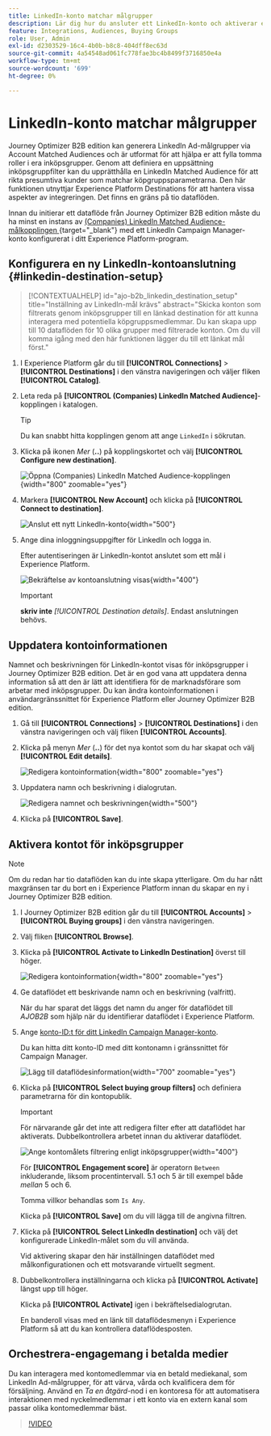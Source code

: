 ```yaml
---
title: LinkedIn-konto matchar målgrupper
description: Lär dig hur du ansluter ett LinkedIn-konto och aktiverar ett dataflöde för inköpsgrupper.
feature: Integrations, Audiences, Buying Groups
role: User, Admin
exl-id: d2303529-16c4-4b0b-b8c8-404dff8ec63d
source-git-commit: 4a54548ad061fc778fae3bc4b8499f3716850e4a
workflow-type: tm+mt
source-wordcount: '699'
ht-degree: 0%

---
```


# LinkedIn-konto matchar målgrupper

Journey Optimizer B2B edition kan generera LinkedIn Ad-målgrupper via Account Matched Audiences och är utformat för att hjälpa er att fylla tomma roller i era inköpsgrupper. Genom att definiera en uppsättning inköpsgruppfilter kan du upprätthålla en LinkedIn Matched Audience för att rikta presumtiva kunder som matchar köpgruppsparametrarna. Den här funktionen utnyttjar Experience Platform Destinations för att hantera vissa aspekter av integreringen. Det finns en gräns på tio dataflöden.

Innan du initierar ett dataflöde från Journey Optimizer B2B edition måste du ha minst en instans av [(Companies) LinkedIn Matched Audience-målkopplingen &#x200B;](https://experienceleague.adobe.com/sv/docs/experience-platform/destinations/catalog/social/linkedin#connect){target="_blank"} med ett LinkedIn Campaign Manager-konto konfigurerat i ditt Experience Platform-program.

## Konfigurera en ny LinkedIn-kontoanslutning {#linkedin-destination-setup}

>[!CONTEXTUALHELP]
>id="ajo-b2b_linkedin_destination_setup"
>title="Inställning av LinkedIn-mål krävs"
>abstract="Skicka konton som filtrerats genom inköpsgrupper till en länkad destination för att kunna interagera med potentiella köpgruppsmedlemmar. Du kan skapa upp till 10 dataflöden för 10 olika grupper med filtrerade konton. Om du vill komma igång med den här funktionen lägger du till ett länkat mål först."

1. I Experience Platform går du till **[!UICONTROL Connections]** > **[!UICONTROL Destinations]** i den vänstra navigeringen och väljer fliken **[!UICONTROL Catalog]**.

1. Leta reda på **[!UICONTROL (Companies) LinkedIn Matched Audience]**-kopplingen i katalogen.

   >[!TIP]
   >
   >Du kan snabbt hitta kopplingen genom att ange `LinkedIn` i sökrutan.

1. Klicka på ikonen _Mer_ (**..**) på kopplingskortet och välj **[!UICONTROL Configure new destination]**.

   ![Öppna (Companies) LinkedIn Matched Audience-kopplingen](./assets/aep-destinations-catalog-linkedin.png){width="800" zoomable="yes"}

1. Markera **[!UICONTROL New Account]** och klicka på **[!UICONTROL Connect to destination]**.

   ![Anslut ett nytt LinkedIn-konto](./assets/aep-destinations-catalog-linkedin-new-account.png){width="500"}

1. Ange dina inloggningsuppgifter för LinkedIn och logga in.

   Efter autentiseringen är LinkedIn-kontot anslutet som ett mål i Experience Platform.

   ![Bekräftelse av kontoanslutning visas](./assets/aep-destinations-catalog-linkedin-connected.png){width="400"}

   >[!IMPORTANT]
   >
   >**skriv inte** _[!UICONTROL Destination details]_. Endast anslutningen behövs.

## Uppdatera kontoinformationen

Namnet och beskrivningen för LinkedIn-kontot visas för inköpsgrupper i Journey Optimizer B2B edition. Det är en god vana att uppdatera denna information så att den är lätt att identifiera för de marknadsförare som arbetar med inköpsgrupper. Du kan ändra kontoinformationen i användargränssnittet för Experience Platform eller Journey Optimizer B2B edition.

1. Gå till **[!UICONTROL Connections]** > **[!UICONTROL Destinations]** i den vänstra navigeringen och välj fliken **[!UICONTROL Accounts]**.

1. Klicka på menyn _Mer_ (**..**) för det nya kontot som du har skapat och välj **[!UICONTROL Edit details]**.

   ![Redigera kontoinformation](./assets/aep-destinations-accounts-edit-details.png){width="800" zoomable="yes"}

1. Uppdatera namn och beskrivning i dialogrutan.

   ![Redigera namnet och beskrivningen](./assets/destinations-linkedin-account-edit-details-dialog.png){width="500"}

1. Klicka på **[!UICONTROL Save]**.

## Aktivera kontot för inköpsgrupper

>[!NOTE]
>
>Om du redan har tio dataflöden kan du inte skapa ytterligare. Om du har nått maxgränsen tar du bort en i Experience Platform innan du skapar en ny i Journey Optimizer B2B edition.

1. I Journey Optimizer B2B edition går du till **[!UICONTROL Accounts]** > **[!UICONTROL Buying groups]** i den vänstra navigeringen.

1. Välj fliken **[!UICONTROL Browse]**.

1. Klicka på **[!UICONTROL Activate to LinkedIn Destination]** överst till höger.

   ![Redigera kontoinformation](./assets/activate-linkedin-destination.png){width="800" zoomable="yes"}

1. Ge dataflödet ett beskrivande namn och en beskrivning (valfritt).

   När du har sparat det läggs det namn du anger för dataflödet till _AJOB2B_ som hjälp när du identifierar dataflödet i Experience Platform.

1. Ange [konto-ID:t för ditt LinkedIn Campaign Manager-konto](https://www.linkedin.com/help/lms/answer/a424270).

   Du kan hitta ditt konto-ID med ditt kontonamn i gränssnittet för Campaign Manager.

   ![Lägg till dataflödesinformation](./assets/destinations-linkedin-activate-details.png){width="700" zoomable="yes"}

1. Klicka på **[!UICONTROL Select buying group filters]** och definiera parametrarna för din kontopublik.

   >[!IMPORTANT]
   >
   >För närvarande går det inte att redigera filter efter att dataflödet har aktiverats. Dubbelkontrollera arbetet innan du aktiverar dataflödet.

   ![Ange kontomålets filtrering enligt inköpsgrupper](./assets/destinations-linkedin-activate-buying-group-filters.png){width="400"}

   För **[!UICONTROL Engagement score]** är operatorn `Between` inkluderande, liksom procentintervall. 5.1 och 5 är till exempel både _mellan_ 5 och 6.

   Tomma villkor behandlas som `Is Any`.

   Klicka på **[!UICONTROL Save]** om du vill lägga till de angivna filtren.

1. Klicka på **[!UICONTROL Select LinkedIn destination]** och välj det konfigurerade LinkedIn-målet som du vill använda.

   Vid aktivering skapar den här inställningen dataflödet med målkonfigurationen och ett motsvarande virtuellt segment.

1. Dubbelkontrollera inställningarna och klicka på **[!UICONTROL Activate]** längst upp till höger.

   Klicka på **[!UICONTROL Activate]** igen i bekräftelsedialogrutan.

   En banderoll visas med en länk till dataflödesmenyn i Experience Platform så att du kan kontrollera dataflödesposten.

## Orchestrera-engagemang i betalda medier

Du kan interagera med kontomedlemmar via en betald mediekanal, som LinkedIn Ad-målgrupper, för att värva, vårda och kvalificera dem för försäljning. Använd en _Ta en åtgärd_-nod i en kontoresa för att automatisera interaktionen med nyckelmedlemmar i ett konto via en extern kanal som passar olika kontomedlemmar bäst.

>[!VIDEO](https://video.tv.adobe.com/v/3448676/?learn=on&captions=swe)